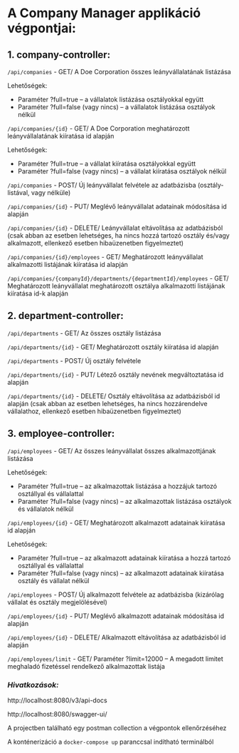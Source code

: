 # A Company Manager applikáció végpontjai:

 ## 1. company-controller:

`/api/companies`	- GET/ A Doe Corporation összes leányvállalatának listázása

Lehetőségek:

- Paraméter ?full=true – a vállalatok listázása osztályokkal együtt
- Paraméter ?full=false (vagy nincs) – a vállalatok listázása osztályok nélkül

`/api/companies/{id}`	- GET/ A Doe Corporation meghatározott leányvállalatának kiíratása id alapján

Lehetőségek:

- Paraméter ?full=true – a vállalat kiíratása osztályokkal együtt
- Paraméter ?full=false (vagy nincs) – a vállalat kiíratása osztályok nélkül

`/api/companies`	- POST/ Új leányvállalat felvétele az adatbázisba (osztály-listával, vagy nélküle)

`/api/companies/{id}`	- PUT/ Meglévő leányvállalat adatainak módosítása id alapján

`/api/companies/{id}`	- DELETE/ Leányvállalat eltávolítása az adatbázisból (csak abban az esetben lehetséges, ha nincs hozzá tartozó osztály és/vagy alkalmazott, ellenkező esetben hibaüzenetben figyelmeztet)

`/api/companies/{id}/employees`	- GET/ Meghatározott leányvállalat alkalmazotti listájának kiíratása id alapján

`/api/companies/{companyId}/departments/{departmentId}/employees` - GET/ Meghatározott leányvállalat meghatározott osztálya alkalmazotti listájának kiíratása id-k alapján


## 2. department-controller:

`/api/departments`	- GET/ Az összes osztály listázása

`/api/departments/{id}`	- GET/ Meghatározott osztály kiíratása id alapján

`/api/departments`	- POST/ Új osztály felvétele

`/api/departments/{id}`	- PUT/ Létező osztály nevének megváltoztatása id alapján

`/api/departments/{id}`	- DELETE/ Osztály eltávolítása az adatbázisból id alapján (csak abban az esetben lehetséges, ha nincs hozzárendelve vállalathoz, ellenkező esetben hibaüzenetben figyelmeztet)



## 3. employee-controller:

`/api/employees`	- GET/ Az összes leányvállalat összes alkalmazottjának listázása

Lehetőségek:

- Paraméter ?full=true – az alkalmazottak listázása a hozzájuk tartozó osztállyal és vállalattal
-  Paraméter ?full=false (vagy nincs) – az alkalmazottak listázása osztályok és vállalatok nélkül

`/api/employees/{id}`	- GET/ Meghatározott alkalmazott adatainak kiíratása id alapján

Lehetőségek:

- Paraméter ?full=true – az alkalmazott adatainak kiíratása a 	hozzá tartozó osztállyal és vállalattal
- Paraméter ?full=false (vagy nincs) – az alkalmazott adatainak 	kiíratása osztály és vállalat nélkül

`/api/employees`	- POST/ Új alkalmazott felvétele az adatbázisba (kizárólag vállalat 	és osztály megjelölésével)

`/api/employees/{id}`	- PUT/ Meglévő alkalmazott adatainak módosítása id alapján

`/api/employees/{id}`	- DELETE/ Alkalmazott eltávolítása az adatbázisból id alapján

`/api/employees/limit`	- GET/ Paraméter ?limit=12000 – A megadott limitet meghaladó fizetéssel rendelkező alkalmazottak listája

### ***Hivatkozások:***

http://localhost:8080/v3/api-docs

http://localhost:8080/swagger-ui/

A projectben található egy postman collection a végpontok ellenőrzéséhez

A konténerizáció a `docker-compose up` paranccsal indítható terminálból